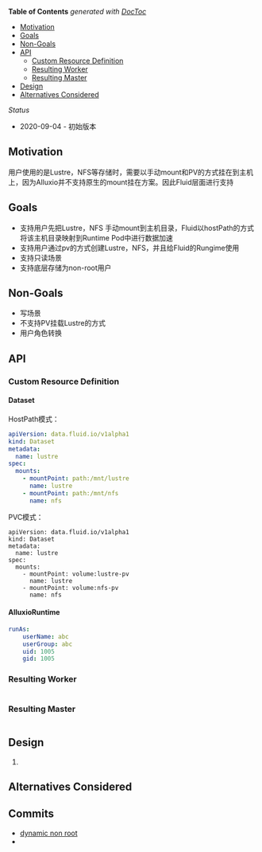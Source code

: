 <!-- START doctoc generated TOC please keep comment here to allow auto update -->
<!-- DON'T EDIT THIS SECTION, INSTEAD RE-RUN doctoc TO UPDATE -->
**Table of Contents**  *generated with [DocToc](https://github.com/thlorenz/doctoc)*

- [Motivation](#motivation)
- [Goals](#goals)
- [Non-Goals](#non-goals)
- [API](#api)
  - [Custom Resource Definition](#custom-resource-definition)
  - [Resulting Worker](#resulting-worker)
  - [Resulting Master](#resulting-master)
- [Design](#design)
- [Alternatives Considered](#alternatives-considered)

<!-- END doctoc generated TOC please keep comment here to allow auto update -->

_Status_

* 2020-09-04 - 初始版本


## Motivation

用户使用的是Lustre，NFS等存储时，需要以手动mount和PV的方式挂在到主机上，因为Alluxio并不支持原生的mount挂在方案。因此Fluid层面进行支持


## Goals

* 支持用户先把Lustre，NFS 手动mount到主机目录，Fluid以hostPath的方式将该主机目录映射到Runtime Pod中进行数据加速
* 支持用户通过pv的方式创建Lustre，NFS，并且给Fluid的Rungime使用
* 支持只读场景
* 支持底层存储为non-root用户


## Non-Goals

* 写场景
* 不支持PV挂载Lustre的方式
* 用户角色转换


## API

### Custom Resource Definition

#### Dataset

HostPath模式：

```yaml
apiVersion: data.fluid.io/v1alpha1
kind: Dataset
metadata:
  name: lustre
spec:
  mounts:
    - mountPoint: path:/mnt/lustre
      name: lustre
    - mountPoint: path:/mnt/nfs
      name: nfs
```

PVC模式：

```
apiVersion: data.fluid.io/v1alpha1
kind: Dataset
metadata:
  name: lustre
spec:
  mounts:
    - mountPoint: volume:lustre-pv
      name: lustre
    - mountPoint: volume:nfs-pv
      name: nfs
```

#### AlluxioRuntime

```yaml
runAs:
    userName: abc
    userGroup: abc
    uid: 1005
    gid: 1005
```


### Resulting Worker

```yaml
```

### Resulting Master

```yaml
```

## Design

1.


## Alternatives Considered


## Commits

- [dynamic non root](https://github.com/Alluxio/alluxio/pull/12077)
- []()
